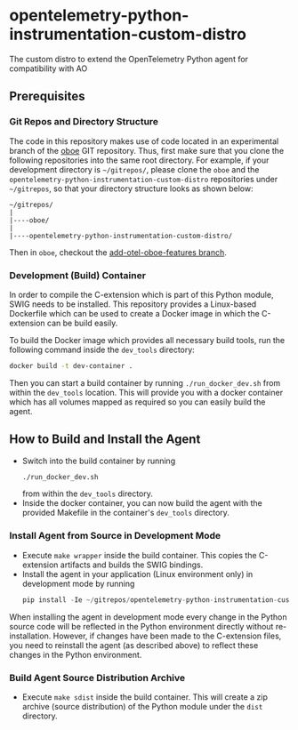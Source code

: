 # opentelemetry-python-instrumentation-custom-distro
The custom distro to extend the OpenTelemetry Python agent for compatibility with AO


## Prerequisites

### Git Repos and Directory Structure

The code in this repository makes use of code located in an experimental branch of the [oboe](https://github.com/librato/oboe) GIT repository. Thus, first make sure that you clone the following repositories into the same root directory. For example, if your development directory is `~/gitrepos/`, please clone the `oboe` and the `opentelemetry-python-instrumentation-custom-distro` repositories under `~/gitrepos`, so that your directory structure looks as shown below:
```
~/gitrepos/
|
|----oboe/
|
|----opentelemetry-python-instrumentation-custom-distro/
```
Then in `oboe`, checkout the [add-otel-oboe-features branch](https://github.com/librato/oboe/tree/add-otel-oboe-features).

### Development (Build) Container

In order to compile the C-extension which is part of this Python module, SWIG needs to be installed. This repository provides a Linux-based Dockerfile which can be used to create a Docker image in which the C-extension can be build easily.

To build the Docker image which provides all necessary build tools, run the following command inside the `dev_tools` directory:
```bash
docker build -t dev-container .
```

Then you can start a build container by running `./run_docker_dev.sh` from within the `dev_tools` location. This will provide you with a docker container which has all volumes mapped as required so you can easily build the agent.

## How to Build and Install the Agent
* Switch into the build container by running
    ```bash
    ./run_docker_dev.sh
   ```
  from within the `dev_tools` directory.
* Inside the docker container, you can now build the agent with the provided Makefile in the container's `dev_tools` directory.

### Install Agent from Source in Development Mode
* Execute `make wrapper` inside the build container. This copies the C-extension artifacts and builds the SWIG bindings.
* Install the agent in your application (Linux environment only) in development mode by running
   ```python
   pip install -Ie ~/gitrepos/opentelemetry-python-instrumentation-custom-distro/
   ```
When installing the agent in development mode every change in the Python source code will be reflected in the Python environment directly without re-installation. However, if changes have been made to the C-extension files, you need to reinstall the agent (as described above) to reflect these changes in the Python environment.

### Build Agent Source Distribution Archive
* Execute `make sdist` inside the build container. This will create a zip archive (source distribution) of the Python module under the `dist` directory.
